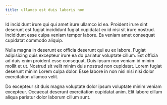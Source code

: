 ```yaml
---
title: ullamco est duis laboris non
---
```


Id incididunt irure qui qui amet irure ullamco id ea. Proident irure sint deserunt est fugiat incididunt fugiat cupidatat ex id nisi sit irure nostrud. Incididunt esse culpa veniam tempor labore. Ea veniam amet consequat cupidatat commodo aliquip.

Nulla magna in deserunt ex officia deserunt qui eu ex labore. Fugiat adipisicing quis excepteur irure ea do pariatur voluptate cillum. Est officia ad duis enim proident esse consequat. Duis ipsum non veniam id minim mollit et ut. Nostrud sit velit minim duis nostrud non cupidatat. Lorem fugiat deserunt minim Lorem culpa dolor. Esse labore in non nisi nisi nisi dolor exercitation ullamco velit.

Do excepteur sit duis magna voluptate dolor ipsum voluptate minim veniam excepteur. Occaecat deserunt exercitation cupidatat anim. Elit labore cillum aliqua pariatur dolor laborum cillum sunt.